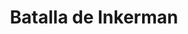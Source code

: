 ﻿---
title: "Batalla de Inkerman"
permalink: periodes_936.html
layout: periode
dataInici: 1854-11-05
sidebar: periodes
pares:
  - id: 576
    title: "Guerra de Crimea"
    dataInici: "(1853-10-16)"
    dataFi: "(1856-03-30)"

fills:
jocsPrincipals:
  - title: "Blood in the Fog"
    bggId: 213372
    dataInici: 
    dataFi: 

jocsEscenaris:
jocsEpoca:
  - title: "Bloody Steppes of Crimea: Alma – Balaclava – Inkerman 1854"
    bggId: 67272
    escenari: "Inkerman"
    dataInici: 
    dataFi: 

  - title: "Crimean War Battles"
    bggId: 801
    escenari: "Inkerman"
    dataInici: 
    dataFi: 

  - title: "Empires at War"
    bggId: 3693
    escenari: "Inkerman"
    dataInici: 
    dataFi: 

jocsEpocaEscenaris:
---
